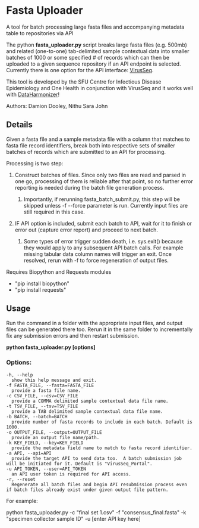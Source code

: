 # Fasta Uploader
A tool for batch processing large fasta files and accompanying metadata table to repositories via API

The python **fasta_uploader.py** script breaks large fasta files (e.g. 500mb) and related (one-to-one) tab-delimited sample contextual data into smaller batches of 1000 or some specified # of records which can then be uploaded to a given sequence repository if an API endpoint is selected.  Currently there is one option for the API interface: [VirusSeq](https://virusseq-dataportal.ca/). 

This tool is developed by the SFU Centre for Infectious Disease Epidemiology and One Health in conjunction with VirusSeq and it works well with [DataHarmonizer](https://github.com/Public-Health-Bioinformatics/DataHarmonizer)!

Authors: Damion Dooley, Nithu Sara John

## Details 

Given a fasta file and a sample metadata file with a column that matches to fasta file record identifiers, break both into respective sets of smaller batches of records which are submitted to an API for processing.

Processing is two step: 

1) Construct batches of files. Since only two files are read and parsed in one go,
processing of them is reliable after that point, so no further error reporting
is needed during the batch file generation process.
   1) Importantly, if rerunning fasta_batch_submit.py, this step will be skipped unless -f --force parameter is run.  Currently input files are still required in this case.

1) IF API option is included, submit each batch to API, wait for it to finish
or error out (capture error report) and proceed to next batch. 
   1) Some types of error trigger sudden death, i.e. sys.exit() because they would apply to any subsequent API batch calls.  For example missing tabular data column names will trigger an exit. Once resolved, rerun with -f to force regeneration of output files.

Requires Biopython and Requests modules

- "pip install biopython"
- "pip install requests"

## Usage
Run the command in a folder with the appropriate input files, and output files can be generated there too.  Rerun it in the same folder to incrementally fix any submission errors and then restart submission.

**python fasta_uploader.py [options]**

### Options:

    -h, --help
      show this help message and exit.
    -f FASTA_FILE, --fasta=FASTA_FILE
      provide a fasta file name.
    -c CSV_FILE, --csv=CSV_FILE
      provide a COMMA delimited sample contextual data file name.
    -t TSV_FILE, --tsv=TSV_FILE
      provide a TAB delimited sample contextual data file name.
    -b BATCH, --batch=BATCH
      provide number of fasta records to include in each batch. Default is 1000.
    -o OUTPUT_FILE, --output=OUTPUT_FILE
      provide an output file name/path.
    -k KEY_FIELD, --key=KEY_FIELD
      provide the metadata field name to match to fasta record identifier.
    -a API, --api=API     
      provide the target API to send data too.  A batch submission job will be initiated for it. Default is "VirusSeq_Portal".
    -u API_TOKEN, --user=API_TOKEN
      an API user token is required for API access.
    -r, --reset
      Regenerate all batch files and begin API resubmission process even if batch files already exist under given output file pattern.
                        
For example:

python fasta_uploader.py -c "final set 1.csv" -f "consensus_final.fasta" -k "specimen collector sample ID" -u [enter API key here]


